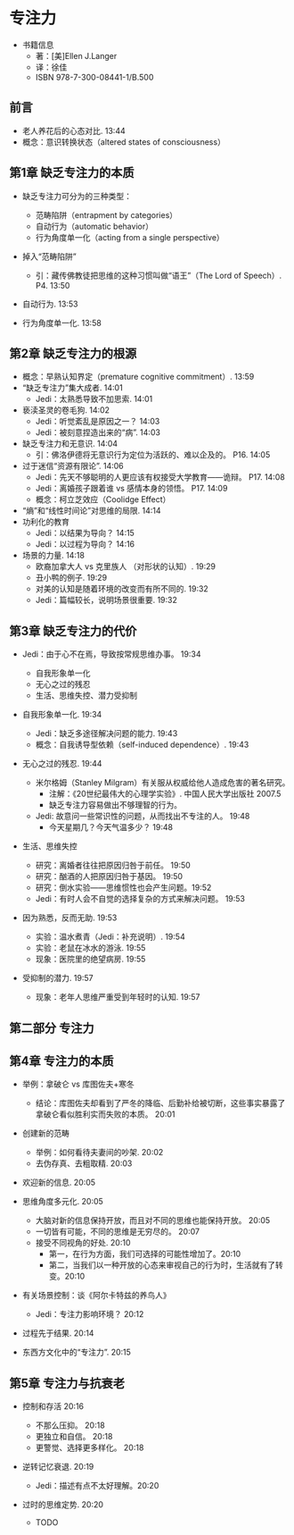 # 专注力

* 书籍信息
  * 著：[美]Ellen J.Langer
  * 译：徐佳
  * ISBN 978-7-300-08441-1/B.500
  
## 前言
  
* 老人养花后的心态对比. 13:44
* 概念：意识转换状态（altered states of consciousness）
  
## 第1章 缺乏专注力的本质

* 缺乏专注力可分为的三种类型：
  * 范畴陷阱（entrapment by categories）
  * 自动行为（automatic behavior）
  * 行为角度单一化（acting from a single perspective）
  
* 掉入“范畴陷阱”
  * 引：藏传佛教徒把思维的这种习惯叫做“语王”（The Lord of Speech）. P4. 13:50
* 自动行为. 13:53
* 行为角度单一化. 13:58

## 第2章 缺乏专注力的根源

* 概念：早熟认知界定（premature cognitive commitment）. 13:59
* “缺乏专注力”集大成者. 14:01
  * Jedi：太熟悉导致不加思索. 14:01
* 亵渎圣灵的卷毛狗. 14:02
  * Jedi：听觉紊乱是原因之一？ 14:03
  * Jedi：被刻意捏造出来的“病”. 14:03
* 缺乏专注力和无意识. 14:04
  * 引：佛洛伊德将无意识行为定位为活跃的、难以企及的。 P16. 14:05
* 过于迷信“资源有限论”. 14:06
  * Jedi：先天不够聪明的人更应该有权接受大学教育——诡辩。 P17. 14:08
  * Jedi：离婚孩子跟着谁 vs 感情本身的领悟。 P17. 14:09
  * 概念：柯立芝效应（Coolidge Effect）
* “熵”和“线性时间论”对思维的局限. 14:14
* 功利化的教育
  * Jedi：以结果为导向？ 14:15
  * Jedi：以过程为导向？ 14:16
* 场景的力量. 14:18
  * 欧裔加拿大人 vs 克里族人 （对形状的认知）. 19:29
  * 丑小鸭的例子. 19:29
  * 对美的认知是随着环境的改变而有所不同的. 19:32
  * Jedi：篇幅较长，说明场景很重要. 19:32
  
## 第3章 缺乏专注力的代价

* Jedi：由于心不在焉，导致按常规思维办事。 19:34
  * 自我形象单一化
  * 无心之过的残忍
  * 生活、思维失控、潜力受抑制

* 自我形象单一化. 19:34
  * Jedi：缺乏多途径解决问题的能力. 19:43
  * 概念：自我诱导型依赖（self-induced dependence）. 19:43
  
* 无心之过的残忍. 19:44
  * 米尔格姆（Stanley Milgram）有关服从权威给他人造成危害的著名研究。
    * 注解：《20世纪最伟大的心理学实验》. 中国人民大学出版社 2007.5
    * 缺乏专注力容易做出不够理智的行为。
  * Jedi: 故意问一些常识性的问题，从而找出不专注的人。 19:48
    * 今天星期几？今天气温多少？ 19:48

* 生活、思维失控
  * 研究：离婚者往往把原因归咎于前任。 19:50
  * 研究：酗酒的人把原因归咎于基因。 19:50
  * 研究：倒水实验——思维惯性也会产生问题。19:52
  * Jedi：有时人会不自觉的选择复杂的方式来解决问题。 19:53
  
* 因为熟悉，反而无助. 19:53
  * 实验：温水煮青（Jedi：补充说明）. 19:54
  * 实验：老鼠在冰水的游泳. 19:55
  * 现象：医院里的绝望病房. 19:55

* 受抑制的潜力. 19:57
  * 现象：老年人思维严重受到年轻时的认知. 19:57

## 第二部分 专注力

## 第4章 专注力的本质

* 举例：拿破仑 vs 库图佐夫+寒冬
  * 结论：库图佐夫却看到了严冬的降临、后勤补给被切断，这些事实暴露了拿破仑看似胜利实而失败的本质。 20:01
  
* 创建新的范畴
  * 举例：如何看待夫妻间的吵架. 20:02
  * 去伪存真、去粗取精. 20:03
  
* 欢迎新的信息. 20:05

* 思维角度多元化. 20:05
  * 大脑对新的信息保持开放，而且对不同的思维也能保持开放。 20:05
  * 一切皆有可能，不同的思维是无穷尽的。 20:07
  * 接受不同视角的好处. 20:10
    * 第一，在行为方面，我们可选择的可能性增加了。20:10
    * 第二，当我们以一种开放的心态来审视自己的行为时，生活就有了转变。20:10

* 有关场景控制：谈《阿尔卡特兹的养鸟人》
  * Jedi：专注力影响环境？ 20:12

* 过程先于结果. 20:14
* 东西方文化中的“专注力”. 20:15

## 第5章 专注力与抗衰老

* 控制和存活 20:16
  * 不那么压抑。 20:18
  * 更独立和自信。 20:18
  * 更警觉、选择更多样化。 20:18
  
* 逆转记忆衰退. 20:19
  * Jedi：描述有点不太好理解。20:20
  
* 过时的思维定势. 20:20
  * TODO
